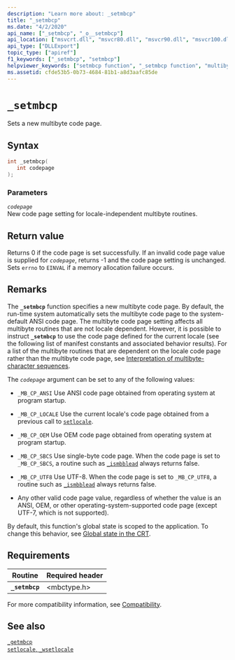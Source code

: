 ```yaml
---
description: "Learn more about: _setmbcp"
title: "_setmbcp"
ms.date: "4/2/2020"
api_name: ["_setmbcp", "_o__setmbcp"]
api_location: ["msvcrt.dll", "msvcr80.dll", "msvcr90.dll", "msvcr100.dll", "msvcr100_clr0400.dll", "msvcr110.dll", "msvcr110_clr0400.dll", "msvcr120.dll", "msvcr120_clr0400.dll", "ucrtbase.dll", "api-ms-win-crt-locale-l1-1-0.dll", "api-ms-win-crt-private-l1-1-0.dll"]
api_type: ["DLLExport"]
topic_type: ["apiref"]
f1_keywords: ["_setmbcp", "setmbcp"]
helpviewer_keywords: ["setmbcp function", "_setmbcp function", "multibyte code pages"]
ms.assetid: cfde53b5-0b73-4684-81b1-a8d3aafc85de
---
```

# `_setmbcp`

Sets a new multibyte code page.

## Syntax

```C
int _setmbcp(
   int codepage
);
```

### Parameters

*`codepage`*\
New code page setting for locale-independent multibyte routines.

## Return value

Returns 0 if the code page is set successfully. If an invalid code page value is supplied for *`codepage`*, returns -1 and the code page setting is unchanged. Sets `errno` to `EINVAL` if a memory allocation failure occurs.

## Remarks

The **`_setmbcp`** function specifies a new multibyte code page. By default, the run-time system automatically sets the multibyte code page to the system-default ANSI code page. The multibyte code page setting affects all multibyte routines that are not locale dependent. However, it is possible to instruct **`_setmbcp`** to use the code page defined for the current locale (see the following list of manifest constants and associated behavior results). For a list of the multibyte routines that are dependent on the locale code page rather than the multibyte code page, see [Interpretation of multibyte-character sequences](../interpretation-of-multibyte-character-sequences.md).

The *`codepage`* argument can be set to any of the following values:

- `_MB_CP_ANSI` Use ANSI code page obtained from operating system at program startup.

- `_MB_CP_LOCALE` Use the current locale's code page obtained from a previous call to [`setlocale`](setlocale-wsetlocale.md).

- `_MB_CP_OEM` Use OEM code page obtained from operating system at program startup.

- `_MB_CP_SBCS` Use single-byte code page. When the code page is set to `_MB_CP_SBCS`, a routine such as [`_ismbblead`](ismbblead-ismbblead-l.md) always returns false.

- `_MB_CP_UTF8` Use UTF-8.  When the code page is set to `_MB_CP_UTF8`, a routine such as [`_ismbblead`](ismbblead-ismbblead-l.md) always returns false.

- Any other valid code page value, regardless of whether the value is an ANSI, OEM, or other operating-system-supported code page (except UTF-7, which is not supported).

By default, this function's global state is scoped to the application. To change this behavior, see [Global state in the CRT](../global-state.md).

## Requirements

|Routine|Required header|
|-------------|---------------------|
|**`_setmbcp`**|\<mbctype.h>|

For more compatibility information, see [Compatibility](../compatibility.md).

## See also

[`_getmbcp`](getmbcp.md)\
[`setlocale`, `_wsetlocale`](setlocale-wsetlocale.md)
